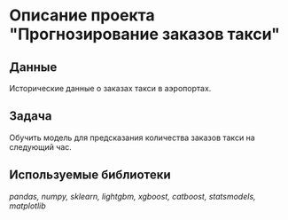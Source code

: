 # Описание проекта "Прогнозирование заказов такси"

## Данные

Исторические данные о заказах такси в аэропортах.

## Задача

Обучить модель для предсказания количества заказов такси на следующий час.

## Используемые библиотеки

*pandas, numpy, sklearn, lightgbm, xgboost, catboost, statsmodels, matplotlib*